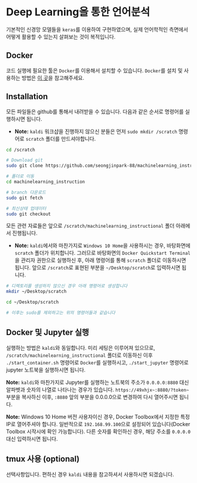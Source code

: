 # Deep Learning을 통한 언어분석

기본적인 신경망 모델들을 `keras`를 이용하여 구현하였으며, 실제 언어학적인 측면에서 어떻게 활용할 수 있는지 살펴보는 것이 복적입니다. 

## Docker 

코드 실행에 필요한 툴은 `Docker`를 이용해서 설치할 수 있습니다. `Docker`를 설치 및 사용하는 방법은 [이 곳](https://github.com/seongjinpark-88/kaldi)을 참고해주세요. 


## Installation

모든 파일들은 github를 통해서 내려받을 수 있습니다. 다음과 같은 순서로 명령어를 실행하시면 됩니다. 

* **Note:** `kaldi` 워크샵을 진행하지 않으신 분들은 먼저 `sudo mkdir /scratch` 명령어로 `scratch` 폴더를 만드셔야합니다. 

```bash
cd /scratch

# Download git 
sudo git clone https://github.com/seongjinpark-88/machinelearning_instruction

# 폴더로 이동
cd machinelearning_instruction

# branch 다운로드
sudo git fetch

# 최신상태 업데이터
sudo git checkout
```

모든 관련 자료들은 앞으로 `/scratch/machinelearning_instructional` 폴더 아래에서 진행됩니다. 

* **Note:** `kaldi`에서와 마찬가지로 `Windows 10 Home`을 사용하시는 경우, 바탕화면에 `scratch` 폴더가 위치합니다. 그러므로 바탕화면의 `Docker Quickstart Terminal`을 관리자 권한으로 실행하신 후, 아래 명령어를 통해 `scratch` 폴더로 이동하시면 됩니다. 앞으로 `/scratch`로 표현된 부분을 `~/Desktop/scratch`로 입력하시면 됩니다. 

```bash
# 디렉토리를 생성하지 않으신 경우 아래 명령어로 생성합니다
mkdir ~/Desktop/scratch

cd ~/Desktop/scratch

# 이후는 sudo를 제외하고는 위의 명령어들과 같습니다
```

## Docker 및 Jupyter 실행

실행하는 방법은 `kaldi`와 동일합니다. 미리 세팅은 이루어져 있으므로, `/scratch/machinelearning_instructional` 폴더로 이동하신 이후 `./start_container.sh` 명령어로 `Docker`를 실행하시고, `./start_jupyter` 명령어로 jupyter 노트북을 실행하시면 됩니다. 

**Note:** `kaldi`와 마찬가지로 Jupyter를 실행하는 노트북의 주소가 `0.0.0.0:8880` 대신 알파벳과 숫자의 나열로 나타나는 경우가 있습니다. `https://49xhjx~:8880/?token~` 부분을 복사하신 이후, `:8880` 앞의 부분을 0.0.0.0으로 변경하여 다시 열어주시면 됩니다. 

**Note:** Windows 10 Home 버전 사용자이신 경우, Docker Toolbox에서 지정한 특정 IP로 열어주셔야 합니다. 일반적으로 `192.168.99.100`으로 설정되어 있습니다(Docker Toolbox 시작시에 확인 가능합니다). 다른 숫자를 확인하신 경우, 해당 주소를 `0.0.0.0` 대신 입력하시면 됩니다. 

## tmux 사용 (optional)

선택사항입니다. 편하신 경우 `kaldi` 내용을 참고하셔서 사용하시면 되겠습니다. 

